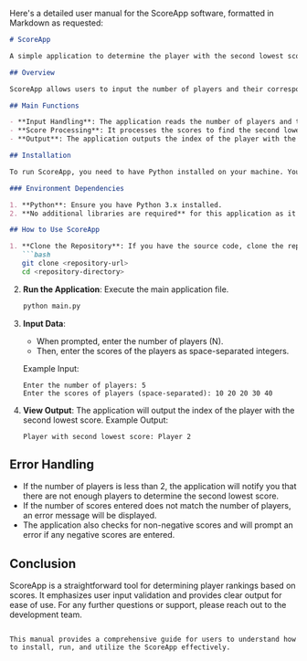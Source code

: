 Here's a detailed user manual for the ScoreApp software, formatted in Markdown as requested:

```markdown
# ScoreApp

A simple application to determine the player with the second lowest score from a list of player scores.

## Overview

ScoreApp allows users to input the number of players and their corresponding scores. It processes this information to identify the player with the second lowest score. This application is useful in gaming scenarios where ranking players based on their performance is necessary.

## Main Functions

- **Input Handling**: The application reads the number of players and their scores from standard input.
- **Score Processing**: It processes the scores to find the second lowest unique score.
- **Output**: The application outputs the index of the player with the second lowest score.

## Installation

To run ScoreApp, you need to have Python installed on your machine. You can download Python from [python.org](https://www.python.org/downloads/).

### Environment Dependencies

1. **Python**: Ensure you have Python 3.x installed.
2. **No additional libraries are required** for this application as it uses built-in Python functionalities.

## How to Use ScoreApp

1. **Clone the Repository**: If you have the source code, clone the repository to your local machine.
   ```bash
   git clone <repository-url>
   cd <repository-directory>
   ```

2. **Run the Application**: Execute the main application file.
   ```bash
   python main.py
   ```

3. **Input Data**: 
   - When prompted, enter the number of players (N).
   - Then, enter the scores of the players as space-separated integers.

   Example Input:
   ```
   Enter the number of players: 5
   Enter the scores of players (space-separated): 10 20 20 30 40
   ```

4. **View Output**: The application will output the index of the player with the second lowest score.
   Example Output:
   ```
   Player with second lowest score: Player 2
   ```

## Error Handling

- If the number of players is less than 2, the application will notify you that there are not enough players to determine the second lowest score.
- If the number of scores entered does not match the number of players, an error message will be displayed.
- The application also checks for non-negative scores and will prompt an error if any negative scores are entered.

## Conclusion

ScoreApp is a straightforward tool for determining player rankings based on scores. It emphasizes user input validation and provides clear output for ease of use. For any further questions or support, please reach out to the development team.

```

This manual provides a comprehensive guide for users to understand how to install, run, and utilize the ScoreApp effectively.